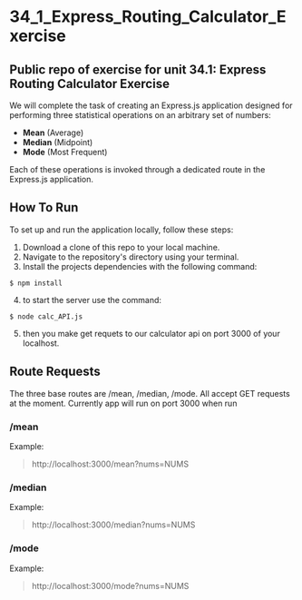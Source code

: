 # 34_1_Express_Routing_Calculator_Exercise
## Public repo of exercise for unit 34.1: Express Routing Calculator Exercise
We will complete the task of creating an Express.js application designed for performing three statistical operations on an arbitrary set of numbers:

- **Mean** (Average)
- **Median** (Midpoint)
- **Mode** (Most Frequent)

Each of these operations is invoked through a dedicated route in the Express.js application.

## How To Run
To set up and run the application locally, follow these steps:

1. Download a clone of this repo to your local machine.
2. Navigate to the repository's directory using your terminal.
3. Install the projects dependencies with the following command:
```
$ npm install
```
4. to start the server use the command:
```
$ node calc_API.js
```
5. then you make get requets to our calculator api on port 3000 of your localhost.

## Route Requests
The three base routes are /mean, /median, /mode. All accept GET requests at the moment. Currently app will run on port 3000 when run
### /mean
Example:
>http://localhost:3000/mean?nums=NUMS

### /median
Example:
>http://localhost:3000/median?nums=NUMS

### /mode
Example:
>http://localhost:3000/mode?nums=NUMS
